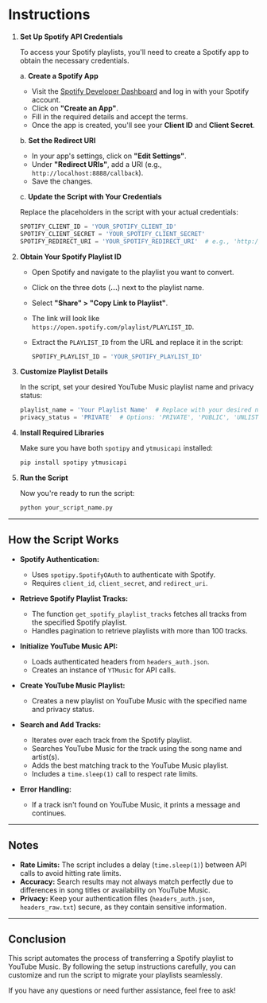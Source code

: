 # Instructions

1. **Set Up Spotify API Credentials**

   To access your Spotify playlists, you'll need to create a Spotify app to obtain the necessary credentials.

   a. **Create a Spotify App**

   - Visit the [Spotify Developer Dashboard](https://developer.spotify.com/dashboard/) and log in with your Spotify account.
   - Click on **"Create an App"**.
   - Fill in the required details and accept the terms.
   - Once the app is created, you'll see your **Client ID** and **Client Secret**.

   b. **Set the Redirect URI**

   - In your app's settings, click on **"Edit Settings"**.
   - Under **"Redirect URIs"**, add a URI (e.g., `http://localhost:8888/callback`).
   - Save the changes.

   c. **Update the Script with Your Credentials**

   Replace the placeholders in the script with your actual credentials:

   ```python
   SPOTIFY_CLIENT_ID = 'YOUR_SPOTIFY_CLIENT_ID'
   SPOTIFY_CLIENT_SECRET = 'YOUR_SPOTIFY_CLIENT_SECRET'
   SPOTIFY_REDIRECT_URI = 'YOUR_SPOTIFY_REDIRECT_URI'  # e.g., 'http://localhost:8888/callback'
   ```

2. **Obtain Your Spotify Playlist ID**

   - Open Spotify and navigate to the playlist you want to convert.
   - Click on the three dots (**...**) next to the playlist name.
   - Select **"Share" > "Copy Link to Playlist"**.
   - The link will look like `https://open.spotify.com/playlist/PLAYLIST_ID`.
   - Extract the `PLAYLIST_ID` from the URL and replace it in the script:

     ```python
     SPOTIFY_PLAYLIST_ID = 'YOUR_SPOTIFY_PLAYLIST_ID'
     ```

3. **Customize Playlist Details**

   In the script, set your desired YouTube Music playlist name and privacy status:

   ```python
   playlist_name = 'Your Playlist Name'  # Replace with your desired name
   privacy_status = 'PRIVATE'  # Options: 'PRIVATE', 'PUBLIC', 'UNLISTED'
   ```

4. **Install Required Libraries**

   Make sure you have both `spotipy` and `ytmusicapi` installed:

   ```bash
   pip install spotipy ytmusicapi
   ```

5. **Run the Script**

   Now you're ready to run the script:

   ```bash
   python your_script_name.py
   ```

---

## How the Script Works

- **Spotify Authentication:**

  - Uses `spotipy.SpotifyOAuth` to authenticate with Spotify.
  - Requires `client_id`, `client_secret`, and `redirect_uri`.

- **Retrieve Spotify Playlist Tracks:**

  - The function `get_spotify_playlist_tracks` fetches all tracks from the specified Spotify playlist.
  - Handles pagination to retrieve playlists with more than 100 tracks.

- **Initialize YouTube Music API:**

  - Loads authenticated headers from `headers_auth.json`.
  - Creates an instance of `YTMusic` for API calls.

- **Create YouTube Music Playlist:**

  - Creates a new playlist on YouTube Music with the specified name and privacy status.

- **Search and Add Tracks:**

  - Iterates over each track from the Spotify playlist.
  - Searches YouTube Music for the track using the song name and artist(s).
  - Adds the best matching track to the YouTube Music playlist.
  - Includes a `time.sleep(1)` call to respect rate limits.

- **Error Handling:**

  - If a track isn't found on YouTube Music, it prints a message and continues.

---

## Notes

- **Rate Limits:** The script includes a delay (`time.sleep(1)`) between API calls to avoid hitting rate limits.
- **Accuracy:** Search results may not always match perfectly due to differences in song titles or availability on YouTube Music.
- **Privacy:** Keep your authentication files (`headers_auth.json`, `headers_raw.txt`) secure, as they contain sensitive information.

---

## Conclusion

This script automates the process of transferring a Spotify playlist to YouTube Music. By following the setup instructions carefully, you can customize and run the script to migrate your playlists seamlessly.

If you have any questions or need further assistance, feel free to ask!